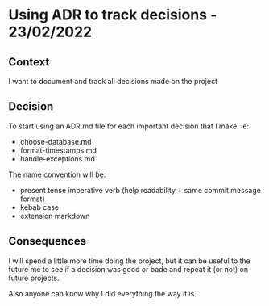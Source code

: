 # Using ADR to track decisions - 23/02/2022

## Context

I want to document and track all decisions made on the project

## Decision

To start using an ADR.md file for each important decision that I make. ie:

- choose-database.md
- format-timestamps.md
- handle-exceptions.md

The name convention will be:

- present tense imperative verb (help readability + same commit message format)
- kebab case
- extension markdown

## Consequences

I will spend a little more time doing the project, but it can be useful to the future me to see if a decision was good or bade and repeat it (or not) on future projects.

Also anyone can know why I did everything the way it is.
